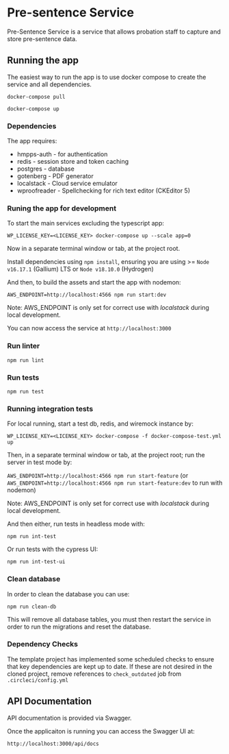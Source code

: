 # Pre-sentence Service

Pre-Sentence Service is a service that allows probation staff to capture and store pre-sentence data. 

## Running the app
The easiest way to run the app is to use docker compose to create the service and all dependencies. 

`docker-compose pull`

`docker-compose up`

### Dependencies
The app requires: 
* hmpps-auth - for authentication
* redis - session store and token caching
* postgres - database
* gotenberg - PDF generator
* localstack - Cloud service emulator
* wproofreader - Spellchecking for rich text editor (CKEditor 5)

### Runing the app for development

To start the main services excluding the typescript app: 

`WP_LICENSE_KEY=<LICENSE_KEY> docker-compose up --scale app=0`

Now in a separate terminal window or tab, at the project root.

Install dependencies using `npm install`, ensuring you are using >= `Node v16.17.1` (Gallium) LTS or `Node v18.10.0` (Hydrogen)

And then, to build the assets and start the app with nodemon:

`AWS_ENDPOINT=http://localhost:4566 npm run start:dev`

Note: AWS_ENDPOINT is only set for correct use with _localstack_ during local development.

You can now access the service at `http://localhost:3000`

### Run linter

`npm run lint`

### Run tests

`npm run test`

### Running integration tests

For local running, start a test db, redis, and wiremock instance by:

`WP_LICENSE_KEY=<LICENSE_KEY> docker-compose -f docker-compose-test.yml up`

Then, in a separate terminal window or tab, at the project root; run the server in test mode by:

`AWS_ENDPOINT=http://localhost:4566 npm run start-feature` (or `AWS_ENDPOINT=http://localhost:4566 npm run start-feature:dev` to run with nodemon)

Note: AWS_ENDPOINT is only set for correct use with _localstack_ during local development.

And then either, run tests in headless mode with:

`npm run int-test`
 
Or run tests with the cypress UI:

`npm run int-test-ui`

### Clean database

In order to clean the database you can use:

`npm run clean-db`

This will remove all database tables, you must then restart the service in order to run the migrations and reset the database. 

### Dependency Checks

The template project has implemented some scheduled checks to ensure that key dependencies are kept up to date.
If these are not desired in the cloned project, remove references to `check_outdated` job from `.circleci/config.yml`

## API Documentation

API documentation is provided via Swagger.

Once the applicaiton is running you can access the Swagger UI at:

`http://localhost:3000/api/docs`
